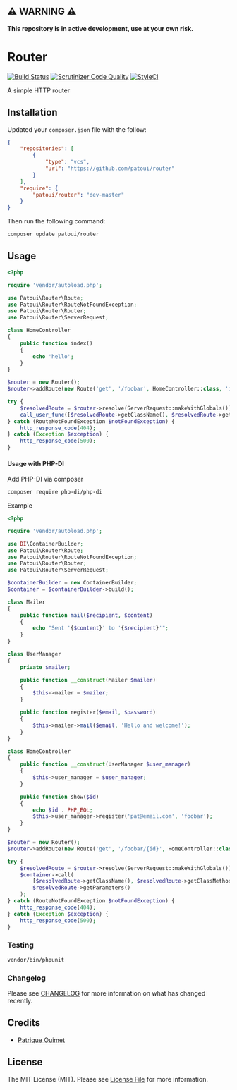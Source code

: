 ## ⚠️ WARNING ⚠️

**This repository is in active development, use at your own risk.**

# Router

[![Build Status](https://img.shields.io/travis/patoui/router/master.svg?style=flat-square)](https://travis-ci.org/patoui/router)
[![Scrutinizer Code Quality](https://scrutinizer-ci.com/g/patoui/router/badges/quality-score.png?b=master)](https://scrutinizer-ci.com/g/patoui/router/?branch=master)
[![StyleCI](https://github.styleci.io/repos/222272762/shield?branch=master)](https://github.styleci.io/repos/222272762)


A simple HTTP router

## Installation

Updated your `composer.json` file with the follow:

```json
{
    "repositories": [
        {
            "type": "vcs",
            "url": "https://github.com/patoui/router"
        }
    ],
    "require": {
        "patoui/router": "dev-master"
    }
}
```

Then run the following command:

```bash
composer update patoui/router
```

## Usage

```php
<?php

require 'vendor/autoload.php';

use Patoui\Router\Route;
use Patoui\Router\RouteNotFoundException;
use Patoui\Router\Router;
use Patoui\Router\ServerRequest;

class HomeController
{
    public function index()
    {
        echo 'hello';
    }
}

$router = new Router();
$router->addRoute(new Route('get', '/foobar', HomeController::class, 'index'));

try {
    $resolvedRoute = $router->resolve(ServerRequest::makeWithGlobals());
    call_user_func([$resolvedRoute->getClassName(), $resolvedRoute->getClassMethodName()]);
} catch (RouteNotFoundException $notFoundException) {
    http_response_code(404);
} catch (Exception $exception) {
    http_response_code(500);
}
```

#### Usage with PHP-DI

Add PHP-DI via composer

```bash
composer require php-di/php-di
```

Example
```php
<?php

require 'vendor/autoload.php';

use DI\ContainerBuilder;
use Patoui\Router\Route;
use Patoui\Router\RouteNotFoundException;
use Patoui\Router\Router;
use Patoui\Router\ServerRequest;

$containerBuilder = new ContainerBuilder;
$container = $containerBuilder->build();

class Mailer
{
    public function mail($recipient, $content)
    {
        echo "Sent '{$content}' to '{$recipient}'";
    }
}

class UserManager
{
    private $mailer;

    public function __construct(Mailer $mailer)
    {
        $this->mailer = $mailer;
    }

    public function register($email, $password)
    {
        $this->mailer->mail($email, 'Hello and welcome!');
    }
}

class HomeController
{
    public function __construct(UserManager $user_manager)
    {
        $this->user_manager = $user_manager;
    }

    public function show($id)
    {
        echo $id . PHP_EOL;
        $this->user_manager->register('pat@email.com', 'foobar');
    }
}

$router = new Router();
$router->addRoute(new Route('get', '/foobar/{id}', HomeController::class, 'show'));

try {
    $resolvedRoute = $router->resolve(ServerRequest::makeWithGlobals());
    $container->call(
        [$resolvedRoute->getClassName(), $resolvedRoute->getClassMethodName()],
        $resolvedRoute->getParameters()
    );
} catch (RouteNotFoundException $notFoundException) {
    http_response_code(404);
} catch (Exception $exception) {
    http_response_code(500);
}
```

### Testing

``` bash
vendor/bin/phpunit
```

### Changelog

Please see [CHANGELOG](CHANGELOG.md) for more information on what has changed recently.

## Credits

- [Patrique Ouimet](https://github.com/patoui)

## License

The MIT License (MIT). Please see [License File](LICENSE.md) for more information.
